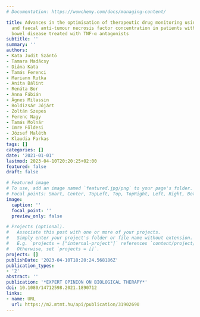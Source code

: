 ```yaml
---
# Documentation: https://wowchemy.com/docs/managing-content/

title: Advances in the optimisation of therapeutic drug monitoring using serum, tissue
  and faecal anti-tumour necrosis factor concentration in patients with inflammatory
  bowel disease treated with TNF-α antagonists
subtitle: ''
summary: ''
authors:
- Kata Judit Szántó
- Tamara Madácsy
- Diána Kata
- Tamás Ferenci
- Mariann Rutka
- Anita Bálint
- Renáta Bor
- Anna Fábián
- Ágnes Milassin
- Boldizsár Jójárt
- Zoltán Szepes
- Ferenc Nagy
- Tamás Molnár
- Imre Földesi
- József Maléth
- Klaudia Farkas
tags: []
categories: []
date: '2021-01-01'
lastmod: 2023-04-10T20:20:25+02:00
featured: false
draft: false

# Featured image
# To use, add an image named `featured.jpg/png` to your page's folder.
# Focal points: Smart, Center, TopLeft, Top, TopRight, Left, Right, BottomLeft, Bottom, BottomRight.
image:
  caption: ''
  focal_point: ''
  preview_only: false

# Projects (optional).
#   Associate this post with one or more of your projects.
#   Simply enter your project's folder or file name without extension.
#   E.g. `projects = ["internal-project"]` references `content/project/deep-learning/index.md`.
#   Otherwise, set `projects = []`.
projects: []
publishDate: '2023-04-10T18:20:24.568186Z'
publication_types:
- '2'
abstract: ''
publication: '*EXPERT OPINION ON BIOLOGICAL THERAPY*'
doi: 10.1080/14712598.2021.1890712
links:
- name: URL
  url: https://m2.mtmt.hu/api/publication/31902690
---
```

